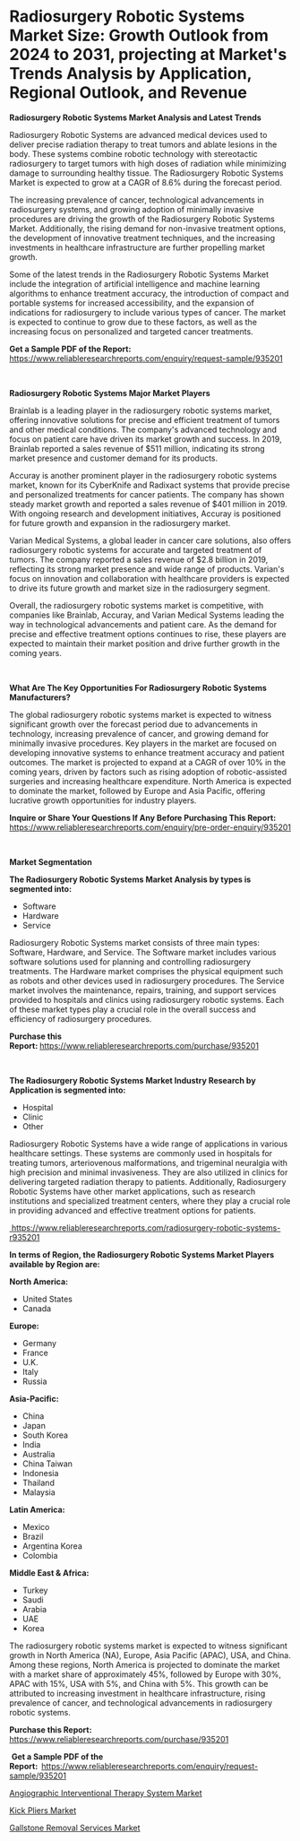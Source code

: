 <p><h1>Radiosurgery Robotic Systems Market Size: Growth Outlook from 2024 to 2031, projecting at Market's Trends Analysis by Application, Regional Outlook, and Revenue</h1></p><p><strong>Radiosurgery Robotic Systems Market Analysis and Latest Trends</strong></p>
<p><p>Radiosurgery Robotic Systems are advanced medical devices used to deliver precise radiation therapy to treat tumors and ablate lesions in the body. These systems combine robotic technology with stereotactic radiosurgery to target tumors with high doses of radiation while minimizing damage to surrounding healthy tissue. The Radiosurgery Robotic Systems Market is expected to grow at a CAGR of 8.6% during the forecast period.</p><p>The increasing prevalence of cancer, technological advancements in radiosurgery systems, and growing adoption of minimally invasive procedures are driving the growth of the Radiosurgery Robotic Systems Market. Additionally, the rising demand for non-invasive treatment options, the development of innovative treatment techniques, and the increasing investments in healthcare infrastructure are further propelling market growth.</p><p>Some of the latest trends in the Radiosurgery Robotic Systems Market include the integration of artificial intelligence and machine learning algorithms to enhance treatment accuracy, the introduction of compact and portable systems for increased accessibility, and the expansion of indications for radiosurgery to include various types of cancer. The market is expected to continue to grow due to these factors, as well as the increasing focus on personalized and targeted cancer treatments.</p></p>
<p><strong>Get a Sample PDF of the Report:&nbsp;</strong> <a href="https://www.reliableresearchreports.com/enquiry/request-sample/935201">https://www.reliableresearchreports.com/enquiry/request-sample/935201</a></p>
<p>&nbsp;</p>
<p><strong>Radiosurgery Robotic Systems Major Market Players</strong></p>
<p><p>Brainlab is a leading player in the radiosurgery robotic systems market, offering innovative solutions for precise and efficient treatment of tumors and other medical conditions. The company's advanced technology and focus on patient care have driven its market growth and success. In 2019, Brainlab reported a sales revenue of $511 million, indicating its strong market presence and customer demand for its products.</p><p>Accuray is another prominent player in the radiosurgery robotic systems market, known for its CyberKnife and Radixact systems that provide precise and personalized treatments for cancer patients. The company has shown steady market growth and reported a sales revenue of $401 million in 2019. With ongoing research and development initiatives, Accuray is positioned for future growth and expansion in the radiosurgery market.</p><p>Varian Medical Systems, a global leader in cancer care solutions, also offers radiosurgery robotic systems for accurate and targeted treatment of tumors. The company reported a sales revenue of $2.8 billion in 2019, reflecting its strong market presence and wide range of products. Varian's focus on innovation and collaboration with healthcare providers is expected to drive its future growth and market size in the radiosurgery segment.</p><p>Overall, the radiosurgery robotic systems market is competitive, with companies like Brainlab, Accuray, and Varian Medical Systems leading the way in technological advancements and patient care. As the demand for precise and effective treatment options continues to rise, these players are expected to maintain their market position and drive further growth in the coming years.</p></p>
<p>&nbsp;</p>
<p><strong>What Are The Key Opportunities For Radiosurgery Robotic Systems Manufacturers?</strong></p>
<p><p>The global radiosurgery robotic systems market is expected to witness significant growth over the forecast period due to advancements in technology, increasing prevalence of cancer, and growing demand for minimally invasive procedures. Key players in the market are focused on developing innovative systems to enhance treatment accuracy and patient outcomes. The market is projected to expand at a CAGR of over 10% in the coming years, driven by factors such as rising adoption of robotic-assisted surgeries and increasing healthcare expenditure. North America is expected to dominate the market, followed by Europe and Asia Pacific, offering lucrative growth opportunities for industry players.</p></p>
<p><strong>Inquire or Share Your Questions If Any Before Purchasing This Report:</strong> <a href="https://www.reliableresearchreports.com/enquiry/pre-order-enquiry/935201">https://www.reliableresearchreports.com/enquiry/pre-order-enquiry/935201</a></p>
<p>&nbsp;</p>
<p><strong>Market Segmentation</strong></p>
<p><strong>The Radiosurgery Robotic Systems Market Analysis by types is segmented into:</strong></p>
<p><ul><li>Software</li><li>Hardware</li><li>Service</li></ul></p>
<p><p>Radiosurgery Robotic Systems market consists of three main types: Software, Hardware, and Service. The Software market includes various software solutions used for planning and controlling radiosurgery treatments. The Hardware market comprises the physical equipment such as robots and other devices used in radiosurgery procedures. The Service market involves the maintenance, repairs, training, and support services provided to hospitals and clinics using radiosurgery robotic systems. Each of these market types play a crucial role in the overall success and efficiency of radiosurgery procedures.</p></p>
<p><strong>Purchase this Report:&nbsp;</strong><a href="https://www.reliableresearchreports.com/purchase/935201">https://www.reliableresearchreports.com/purchase/935201</a></p>
<p>&nbsp;</p>
<p><strong>The Radiosurgery Robotic Systems Market Industry Research by Application is segmented into:</strong></p>
<p><ul><li>Hospital</li><li>Clinic</li><li>Other</li></ul></p>
<p><p>Radiosurgery Robotic Systems have a wide range of applications in various healthcare settings. These systems are commonly used in hospitals for treating tumors, arteriovenous malformations, and trigeminal neuralgia with high precision and minimal invasiveness. They are also utilized in clinics for delivering targeted radiation therapy to patients. Additionally, Radiosurgery Robotic Systems have other market applications, such as research institutions and specialized treatment centers, where they play a crucial role in providing advanced and effective treatment options for patients.</p></p>
<p><a href="https://www.reliableresearchreports.com/radiosurgery-robotic-systems-r935201">&nbsp;https://www.reliableresearchreports.com/radiosurgery-robotic-systems-r935201</a></p>
<p><strong>In terms of Region, the Radiosurgery Robotic Systems Market Players available by Region are:</strong></p>
<p>
    <p> <strong> North America: </strong>
        <ul>
            <li>United States</li>
            <li>Canada</li>
        </ul>
        </p> 
    <p> <strong> Europe: </strong>
        <ul>
            <li>Germany</li>
            <li>France</li>
            <li>U.K.</li>
            <li>Italy</li>
            <li>Russia</li>
        </ul>
        </p> 
    <p> <strong> Asia-Pacific: </strong>
        <ul>
            <li>China</li>
            <li>Japan</li>
            <li>South Korea</li>
            <li>India</li>
            <li>Australia</li>
            <li>China Taiwan</li>
            <li>Indonesia</li>
            <li>Thailand</li>
            <li>Malaysia</li>
        </ul>
        </p> 
    <p> <strong> Latin America: </strong>
        <ul>
            <li>Mexico</li>
            <li>Brazil</li>
            <li>Argentina Korea</li>
            <li>Colombia</li>
        </ul>
        </p> 
    <p> <strong> Middle East & Africa: </strong>
        <ul>
            <li>Turkey</li>
            <li>Saudi</li>
            <li>Arabia</li>
            <li>UAE</li>
            <li>Korea</li>
        </ul>
    </p>
    </p>
<p><p>The radiosurgery robotic systems market is expected to witness significant growth in North America (NA), Europe, Asia Pacific (APAC), USA, and China. Among these regions, North America is projected to dominate the market with a market share of approximately 45%, followed by Europe with 30%, APAC with 15%, USA with 5%, and China with 5%. This growth can be attributed to increasing investment in healthcare infrastructure, rising prevalence of cancer, and technological advancements in radiosurgery robotic systems.</p></p>
<p><strong>Purchase this Report: </strong><a href="https://www.reliableresearchreports.com/purchase/935201">https://www.reliableresearchreports.com/purchase/935201</a></p>
<p>&nbsp;<strong>Get a Sample PDF of the Report:&nbsp;&nbsp;</strong><a href="https://www.reliableresearchreports.com/enquiry/request-sample/935201">https://www.reliableresearchreports.com/enquiry/request-sample/935201</a></p>
<p><strong></strong></p>
<p><p><a href="https://github.com/Gilanghao0/Market-Research-Report-List-1/blob/main/angiographic-interventional-therapy-system-market.md">Angiographic Interventional Therapy System Market</a></p><p><a href="https://github.com/YashRP12/Market-Research-Report-List-5/blob/main/kick-pliers-market.md">Kick Pliers Market</a></p><p><a href="https://github.com/lukmanduiky01/Market-Research-Report-List-1/blob/main/gallstone-removal-services-market.md">Gallstone Removal Services Market</a></p></p>